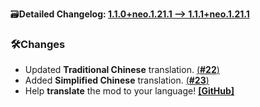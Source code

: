 🗃️**Detailed Changelog: [1.1.0+neo.1.21.1 --> 1.1.1+neo.1.21.1](https://github.com/UltimatChamp/BetterGrassify/compare/1.1.0+neo.1.21.1...1.1.1+neo.1.21.1)**

### 🛠️Changes

- Updated **Traditional Chinese** translation. [(**#22**)](https://github.com/UltimatChamp/FabricBetterGrass/pull/22)
- Added **Simplified Chinese** translation. [(**#23**)](https://github.com/UltimatChamp/FabricBetterGrass/pull/23)
- Help **translate** the mod to your language! [**[GitHub]**](https://github.com/UltimatChamp/BetterGrassify)
